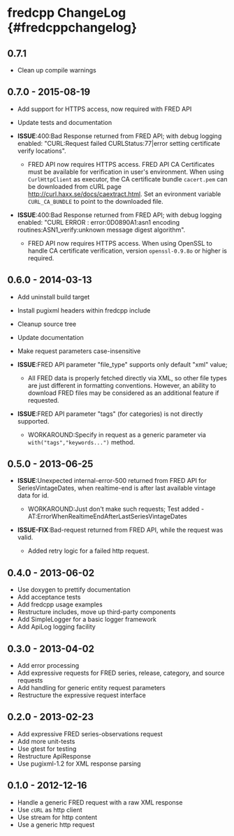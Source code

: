 fredcpp ChangeLog  {#fredcppchangelog}
=================

## 0.7.1

- Clean up compile warnings


## 0.7.0 - 2015-08-19

- Add support for HTTPS access, now required with FRED API
- Update tests and documentation

- __ISSUE__:400:Bad Response returned from FRED API; with debug logging enabled:
  "CURL:Request failed CURLStatus:77|error setting certificate verify locations".
  - FRED API now requires HTTPS access. FRED API CA Certificates must be available
    for verification in user's environment. When using `CurlHttpClient` as executor,
    the CA certificate bundle `cacert.pem` can be downloaded from cURL page
    http://curl.haxx.se/docs/caextract.html. Set an evironment variable
    `CURL_CA_BUNDLE` to point to the downloaded file.

- __ISSUE__:400:Bad Response returned from FRED API; with debug logging enabled:
  "CURL ERROR : error:0D0890A1:asn1 encoding routines:ASN1_verify:unknown message
  digest algorithm".
  - FRED API now requires HTTPS access. When using OpenSSL to handle CA certificate
    verification, version `openssl-0.9.8o` or higher is required.


## 0.6.0 - 2014-03-13

- Add uninstall build target
- Install pugixml headers within fredcpp include
- Cleanup source tree
- Update documentation
- Make request parameters case-insensitive

- __ISSUE__:FRED API parameter "file_type" supports only default "xml" value;
  - All FRED data is properly fetched directly via XML, so other file types are
    just different in formatting conventions. However, an ability to download
    FRED files may be considered as an additional feature if requested.

- __ISSUE__:FRED API parameter "tags" (for categories) is not directly supported.
  - WORKAROUND:Specify in request as a generic parameter via `with("tags","keywords...")`
    method.


## 0.5.0 - 2013-06-25

- __ISSUE__:Unexpected internal-error-500 returned from FRED API for SeriesVintageDates,
  when realtime-end is after last available vintage data for id.
  - WORKAROUND:Just don't make such requests;
    Test added - AT:ErrorWhenRealtimeEndAfterLastSeriesVintageDates

- __ISSUE-FIX__:Bad-request returned from FRED API, while the request was valid.
  - Added retry logic for a failed http request.


## 0.4.0 - 2013-06-02

- Use doxygen to prettify documentation
- Add acceptance tests
- Add fredcpp usage examples
- Restructure includes, move up third-party components
- Add SimpleLogger for a basic logger framework
- Add ApiLog logging facility


## 0.3.0 - 2013-04-02

- Add error processing
- Add expressive requests for FRED series, release, category, and source requests
- Add handling for generic entity request parameters
- Restructure the expressive request interface


## 0.2.0 - 2013-02-23

- Add expressive FRED series-observations request
- Add more unit-tests
- Use gtest for testing
- Restructure ApiResponse
- Use pugixml-1.2 for XML response parsing


## 0.1.0 - 2012-12-16

- Handle a generic FRED request with a raw XML response
- Use `cURL` as http client
- Use stream for http content
- Use a generic http request
